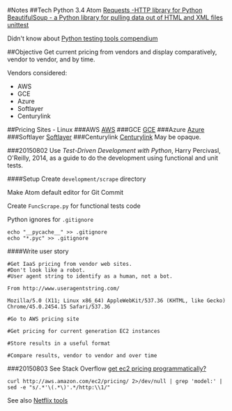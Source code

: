 #Notes
##Tech
Python 3.4
Atom
[Requests -HTTP library for Python](http://docs.python-requests.org/en/latest/user/quickstart/)
[BeautifulSoup - a Python library for pulling data out of HTML and XML files](http://www.crummy.com/software/BeautifulSoup/bs4/doc/)
[unittest](https://docs.python.org/3/library/unittest.html)

Didn't know about [Python testing tools compendium](https://wiki.python.org/moin/PythonTestingToolsTaxonomy)

##Objective
Get current pricing from vendors and display comparatively, vendor to vendor, and by time.

Vendors considered:
* AWS
* GCE
* Azure
* Softlayer
* Centurylink

##Pricing Sites - Linux
###AWS
[AWS](http://aws.amazon.com/ec2/pricing/)
###GCE
[GCE](https://cloud.google.com/compute/pricing)
###Azure
[Azure](http://azure.microsoft.com/en-us/pricing/details/virtual-machines/#Linux)
###Softlayer
[Softlayer](http://www.softlayer.com/virtual-servers)
###Centurylink
[Centurylink](http://www.centurylink.com/business/enterprise/cloud/cloud-computing.html)
May be opaque.

###20150802
Use *Test-Driven Development with Python*, Harry Percivasl, O'Reilly, 2014, as a guide to do the development using functional and unit tests.

####Setup
Create `development/scrape` directory

Make Atom default editor for Git Commit

Create `FuncScrape.py` for functional tests code

Python ignores for `.gitignore`
```
echo "__pycache__" >> .gitignore
echo "*.pyc" >> .gitignore
```

####Write user story
```
#Get IaaS pricing from vendor web sites. 
#Don't look like a robot.
#User agent string to identify as a human, not a bot.

From http://www.useragentstring.com/

Mozilla/5.0 (X11; Linux x86_64) AppleWebKit/537.36 (KHTML, like Gecko) Chrome/45.0.2454.15 Safari/537.36

#Go to AWS pricing site

#Get pricing for current generation EC2 instances

#Store results in a useful format

#Compare results, vendor to vendor and over time
```

###20150803
See Stack Overflow [get ec2 pricing programmatically?](http://stackoverflow.com/questions/7334035/get-ec2-pricing-programmatically)

```
curl http://aws.amazon.com/ec2/pricing/ 2>/dev/null | grep 'model:' | sed -e "s/.*'\(.*\)'.*/http:\\1/"
```

See also [Netflix tools](https://github.com/Netflix/ice)
